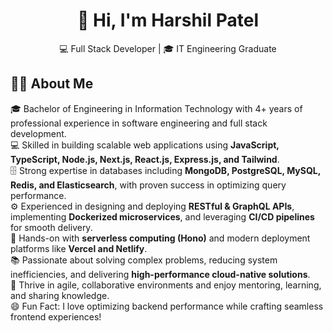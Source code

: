 <h1 align="center">👋 Hi, I'm Harshil Patel</h1>
<p align="center">
💻 Full Stack Developer | 🎓 IT Engineering Graduate   
</p>

## 🧑‍💼 About Me  

🎓 Bachelor of Engineering in Information Technology with 4+ years of professional experience in software engineering and full stack development.  
💻 Skilled in building scalable web applications using **JavaScript, TypeScript, Node.js, Next.js, React.js, Express.js, and Tailwind**.  
🗄️ Strong expertise in databases including **MongoDB, PostgreSQL, MySQL, Redis, and Elasticsearch**, with proven success in optimizing query performance.  
⚙️ Experienced in designing and deploying **RESTful & GraphQL APIs**, implementing **Dockerized microservices**, and leveraging **CI/CD pipelines** for smooth delivery.  
🚀 Hands-on with **serverless computing (Hono)** and modern deployment platforms like **Vercel and Netlify**.  
📚 Passionate about solving complex problems, reducing system inefficiencies, and delivering **high-performance cloud-native solutions**.  
🤝 Thrive in agile, collaborative environments and enjoy mentoring, learning, and sharing knowledge.  
😄 Fun Fact: I love optimizing backend performance while crafting seamless frontend experiences!  
